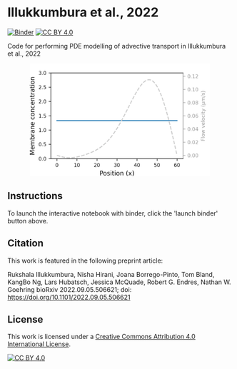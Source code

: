 # Illukkumbura et al., 2022

[![Binder](https://mybinder.org/badge_logo.svg)](https://mybinder.org/v2/gh/goehringlab/Illukkumbura-et-al-2022/HEAD?filepath=%2Fscripts/notebook.ipynb)
[![CC BY 4.0][cc-by-shield]][cc-by]

Code for performing PDE modelling of advective transport in Illukkumbura et al., 2022

<p align="center">
    <img src="scripts/animation.gif" width="80%" height="80%"/>
</p>

## Instructions

To launch the interactive notebook with binder, click the 'launch binder' button above.

## Citation

This work is featured in the following preprint article:

Rukshala Illukkumbura, Nisha Hirani, Joana Borrego-Pinto, Tom Bland, KangBo Ng, Lars Hubatsch, Jessica McQuade, Robert G. Endres, Nathan W. Goehring
bioRxiv 2022.09.05.506621; doi: https://doi.org/10.1101/2022.09.05.506621

## License

This work is licensed under a
[Creative Commons Attribution 4.0 International License][cc-by].

[![CC BY 4.0][cc-by-image]][cc-by]

[cc-by]: http://creativecommons.org/licenses/by/4.0/
[cc-by-image]: https://i.creativecommons.org/l/by/4.0/88x31.png
[cc-by-shield]: https://img.shields.io/badge/License-CC%20BY%204.0-lightgrey.svg
